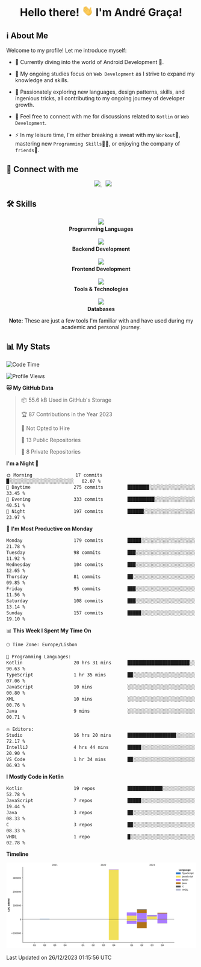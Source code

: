 <h1 align="center">Hello there! <img src="https://raw.githubusercontent.com/ABSphreak/ABSphreak/master/gifs/Hi.gif" width="30"> I'm André Graça!</h1>

## ℹ️ About Me

Welcome to my profile! Let me introduce myself:

- 🔭 Currently diving into the world of Android Development 📱.

- 🌱 My ongoing studies focus on `Web Development` as I strive to expand my knowledge and skills.
 
- 🚀 Passionately exploring new languages, design patterns, skills, and ingenious tricks, all contributing to my ongoing journey of developer growth.

- 💬 Feel free to connect with me for discussions related to `Kotlin` or `Web Development`.

- ⚡ In my leisure time, I'm either breaking a sweat with my `Workout`💪, mastering new `Programming Skills`👨‍💻, or enjoying the company of `friends`👥.

## 🤝 Connect with me

<p align="center">
  <a style="margin-left: 10px;" target="_blank" href="mailto:sindrome.gracinha@gmail.com">
    <img width="50px" src="https://play-lh.googleusercontent.com/KSuaRLiI_FlDP8cM4MzJ23ml3og5Hxb9AapaGTMZ2GgR103mvJ3AAnoOFz1yheeQBBI">
  </a>
  <a style="margin-left: 10px;" target="_blank" href="https://twitter.com/Andre_Graca3">
    <img src="https://skillicons.dev/icons?i=twitter">
  </a>
</p>

## 🛠️ Skills

<div align="center">
  <p align="center">
    <img src="https://skillicons.dev/icons?i=kotlin,java,js,ts,python,c&perline=6" /><br/>
    <b>Programming Languages</b><br/><br/>
    <img src="https://skillicons.dev/icons?i=spring,nodejs,express&perline=5" /><br/>
    <b>Backend Development</b><br/><br/>
    <img src="https://skillicons.dev/icons?i=react,nextjs,html,css,bootstrap,tailwind&perline=6" /><br/>
    <b>Frontend Development</b><br/><br/>
    <img src="https://skillicons.dev/icons?i=docker,linux,bash,git,github,androidstudio,jenkins,postman&perline=9" /><br/>
    <b>Tools & Technologies</b><br/><br/>
    <img src="https://skillicons.dev/icons?i=postgres,mongodb&perline=2" /><br/>
    <b>Databases</b>
  </p> 
  <p align="center"><b>Note:</b> These are just a few tools I'm familiar with and have used during my academic and personal journey.</p>
</div>

## 📊 My Stats

<!--START_SECTION:waka-->
![Code Time](http://img.shields.io/badge/Code%20Time-550%20hrs%204%20mins-blue)

![Profile Views](http://img.shields.io/badge/Profile%20Views-0-blue)

**🐱 My GitHub Data** 

> 📦 55.6 kB Used in GitHub's Storage 
 > 
> 🏆 87 Contributions in the Year 2023
 > 
> 🚫 Not Opted to Hire
 > 
> 📜 13 Public Repositories 
 > 
> 🔑 8 Private Repositories 
 > 
**I'm a Night 🦉** 

```text
🌞 Morning                17 commits          █░░░░░░░░░░░░░░░░░░░░░░░░   02.07 % 
🌆 Daytime                275 commits         ████████░░░░░░░░░░░░░░░░░   33.45 % 
🌃 Evening                333 commits         ██████████░░░░░░░░░░░░░░░   40.51 % 
🌙 Night                  197 commits         ██████░░░░░░░░░░░░░░░░░░░   23.97 % 
```
📅 **I'm Most Productive on Monday** 

```text
Monday                   179 commits         █████░░░░░░░░░░░░░░░░░░░░   21.78 % 
Tuesday                  98 commits          ███░░░░░░░░░░░░░░░░░░░░░░   11.92 % 
Wednesday                104 commits         ███░░░░░░░░░░░░░░░░░░░░░░   12.65 % 
Thursday                 81 commits          ██░░░░░░░░░░░░░░░░░░░░░░░   09.85 % 
Friday                   95 commits          ███░░░░░░░░░░░░░░░░░░░░░░   11.56 % 
Saturday                 108 commits         ███░░░░░░░░░░░░░░░░░░░░░░   13.14 % 
Sunday                   157 commits         █████░░░░░░░░░░░░░░░░░░░░   19.10 % 
```


📊 **This Week I Spent My Time On** 

```text
🕑︎ Time Zone: Europe/Lisbon

💬 Programming Languages: 
Kotlin                   20 hrs 31 mins      ███████████████████████░░   90.63 % 
TypeScript               1 hr 35 mins        ██░░░░░░░░░░░░░░░░░░░░░░░   07.06 % 
JavaScript               10 mins             ░░░░░░░░░░░░░░░░░░░░░░░░░   00.80 % 
XML                      10 mins             ░░░░░░░░░░░░░░░░░░░░░░░░░   00.76 % 
Java                     9 mins              ░░░░░░░░░░░░░░░░░░░░░░░░░   00.71 % 

🔥 Editors: 
Studio                   16 hrs 20 mins      ██████████████████░░░░░░░   72.17 % 
IntelliJ                 4 hrs 44 mins       █████░░░░░░░░░░░░░░░░░░░░   20.90 % 
VS Code                  1 hr 34 mins        ██░░░░░░░░░░░░░░░░░░░░░░░   06.93 % 
```

**I Mostly Code in Kotlin** 

```text
Kotlin                   19 repos            █████████████░░░░░░░░░░░░   52.78 % 
JavaScript               7 repos             █████░░░░░░░░░░░░░░░░░░░░   19.44 % 
Java                     3 repos             ██░░░░░░░░░░░░░░░░░░░░░░░   08.33 % 
C                        3 repos             ██░░░░░░░░░░░░░░░░░░░░░░░   08.33 % 
VHDL                     1 repo              █░░░░░░░░░░░░░░░░░░░░░░░░   02.78 % 
```



**Timeline**

![Lines of Code chart](https://raw.githubusercontent.com/AndreGraca3/AndreGraca3/main/assets/bar_graph.png)


 Last Updated on 26/12/2023 01:15:56 UTC
<!--END_SECTION:waka-->

